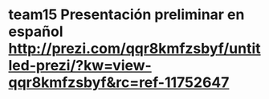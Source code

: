 team15
Presentación preliminar en español
http://prezi.com/qqr8kmfzsbyf/untitled-prezi/?kw=view-qqr8kmfzsbyf&rc=ref-11752647
======
